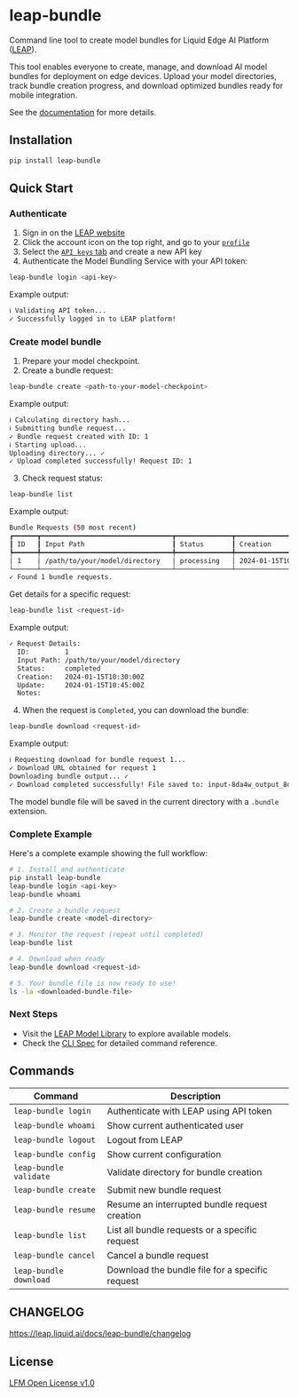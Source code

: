 # leap-bundle

Command line tool to create model bundles for Liquid Edge AI Platform ([LEAP](https://leap.liquid.ai)).

This tool enables everyone to create, manage, and download AI model bundles for deployment on edge devices. Upload your model directories, track bundle creation progress, and download optimized bundles ready for mobile integration.

See the [documentation](https://leap.liquid.ai/docs/leap-bundle/quick-start) for more details.

## Installation

```bash
pip install leap-bundle
```

## Quick Start

### Authenticate

1. Sign in on the [LEAP website](https://leap.liquid.ai/sign-in)
2. Click the account icon on the top right, and go to your [`profile`](https://leap.liquid.ai/profile)
3. Select the [`API keys` tab](https://leap.liquid.ai/profile#/api-keys) and create a new API key
4. Authenticate the Model Bundling Service with your API token:

```sh
leap-bundle login <api-key>
```

Example output:

```sh
ℹ Validating API token...
✓ Successfully logged in to LEAP platform!
```

### Create model bundle

1. Prepare your model checkpoint.
2. Create a bundle request:

```sh
leap-bundle create <path-to-your-model-checkpoint>
```

Example output:

```sh
ℹ Calculating directory hash...
ℹ Submitting bundle request...
✓ Bundle request created with ID: 1
ℹ Starting upload...
Uploading directory... ✓
✓ Upload completed successfully! Request ID: 1
```

3. Check request status:

```sh
leap-bundle list
```

Example output:

```sh
Bundle Requests (50 most recent)
┏━━━━━━┳━━━━━━━━━━━━━━━━━━━━━━━━━━━━━━━━━┳━━━━━━━━━━━━━━┳━━━━━━━━━━━━━━━━━━━━━━━━┳━━━━━━━━━━━━━━━━━━━━━━━━━━━━━┓
┃ ID   ┃ Input Path                      ┃ Status       ┃ Creation               ┃ Notes                       ┃
┡━━━━━━╇━━━━━━━━━━━━━━━━━━━━━━━━━━━━━━━━━╇━━━━━━━━━━━━━━╇━━━━━━━━━━━━━━━━━━━━━━━━╇━━━━━━━━━━━━━━━━━━━━━━━━━━━━━┩
│ 1    │ /path/to/your/model/directory   │ processing   │ 2024-01-15T10:30:00Z   │ Request is being processed. │
└──────┴─────────────────────────────────┴──────────────┴────────────────────────┴─────────────────────────────┘
✓ Found 1 bundle requests.
```

Get details for a specific request:

```sh
leap-bundle list <request-id>
```

Example output:

```sh
✓ Request Details:
  ID:         1
  Input Path: /path/to/your/model/directory
  Status:     completed
  Creation:   2024-01-15T10:30:00Z
  Update:     2024-01-15T10:45:00Z
  Notes:
```

4. When the request is `Completed`, you can download the bundle:

```sh
leap-bundle download <request-id>
```

Example output:

```sh
ℹ Requesting download for bundle request 1...
✓ Download URL obtained for request 1
Downloading bundle output... ✓
✓ Download completed successfully! File saved to: input-8da4w_output_8da8w-seq_8196.bundle
```

The model bundle file will be saved in the current directory with a `.bundle` extension.

### Complete Example

Here's a complete example showing the full workflow:

```sh
# 1. Install and authenticate
pip install leap-bundle
leap-bundle login <api-key>
leap-bundle whoami

# 2. Create a bundle request
leap-bundle create <model-directory>

# 3. Monitor the request (repeat until completed)
leap-bundle list

# 4. Download when ready
leap-bundle download <request-id>

# 5. Your bundle file is now ready to use!
ls -la <downloaded-bundle-file>
```

### Next Steps

- Visit the [LEAP Model Library](https://leap.liquid.ai/models) to explore available models.
- Check the [CLI Spec](https://leap.liquid.ai/docs/leap-bundle/cli-spec) for detailed command reference.

## Commands

| Command | Description |
| --- | --- |
| `leap-bundle login` | Authenticate with LEAP using API token |
| `leap-bundle whoami` | Show current authenticated user |
| `leap-bundle logout` | Logout from LEAP |
| `leap-bundle config` | Show current configuration |
| `leap-bundle validate` | Validate directory for bundle creation |
| `leap-bundle create` | Submit new bundle request |
| `leap-bundle resume` | Resume an interrupted bundle request creation |
| `leap-bundle list` | List all bundle requests or a specific request |
| `leap-bundle cancel` | Cancel a bundle request |
| `leap-bundle download` | Download the bundle file for a specific request |

## CHANGELOG

https://leap.liquid.ai/docs/leap-bundle/changelog

## License

[LFM Open License v1.0](https://www.liquid.ai/lfm-license)
